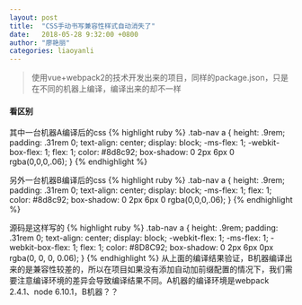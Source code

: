 ```yaml
---
layout: post
title:  "CSS手动书写兼容性样式自动消失了"
date:   2018-05-28 9:32:00 +0800
author: "廖艳丽"
categories: liaoyanli
---
```

> 使用vue+webpack2的技术开发出来的项目，同样的package.json，只是在不同的机器上编译，编译出来的却不一样

#### 看区别
其中一台机器A编译后的css
{% highlight ruby %}
.tab-nav a {
    height: .9rem;
    padding: .31rem 0;
    text-align: center;
    display: block;
    -ms-flex: 1;
    -webkit-box-flex: 1;
    flex: 1;
    color: #8d8c92;
    box-shadow: 0 2px 6px 0 rgba(0,0,0,.06);
}
{% endhighlight %}

另外一台机器B编译后的css
{% highlight ruby %}
.tab-nav a {
    height: .9rem;
    padding: .31rem 0;
    text-align: center;
    display: block;
    -ms-flex: 1;
    flex: 1;
    color: #8d8c92;
    box-shadow: 0 2px 6px 0 rgba(0,0,0,.06);
}
{% endhighlight %}

源码是这样写的
{% highlight ruby %}
.tab-nav a {
	height: .9rem;
    padding: .31rem 0;
    text-align: center;
    display: block;
    -webkit-flex: 1;
    -ms-flex: 1;
    -webkit-box-flex: 1;
    flex: 1;
    color: #8D8C92;
    box-shadow: 0 2px 6px 0px rgba(0, 0, 0, 0.06);
}
{% endhighlight %}
从上面的编译结果验证，B机器编译出来的是兼容性较差的，所以在项目如果没有添加自动加前缀配置的情况下，我们需要注意编译环境的差异会导致编译结果不同。A机器的编译环境是webpack 2.4.1、node 6.10.1，B机器？？





